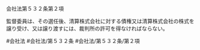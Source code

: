 会社法第５３２条第２項

監督委員は、その選任後、清算株式会社に対する債権又は清算株式会社の株式を譲り受け、又は譲り渡すには、裁判所の許可を得なければならない。

#会社法
#会社法/第５３２条
#会社法/第５３２条/第２項
